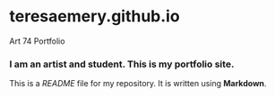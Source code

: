 # teresaemery.github.io
Art 74 Portfolio
### I am an artist and student. This is my portfolio site. 
This is a *README* file for my repository. It is written using **Markdown**.
